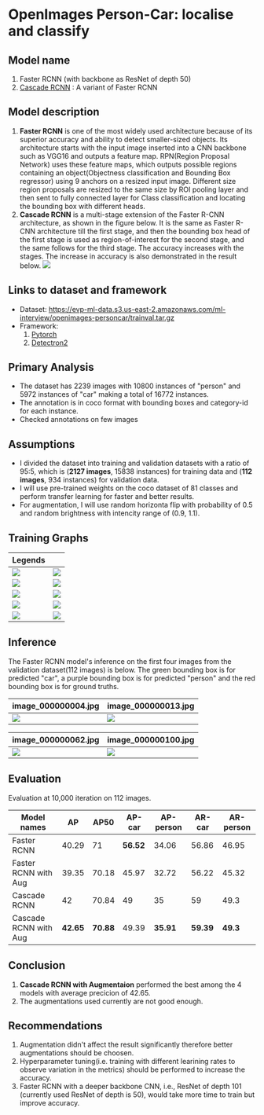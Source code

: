 # OpenImages Person-Car: localise and classify

## Model name
1. Faster RCNN (with backbone as ResNet of depth 50)
2. [Cascade RCNN](https://arxiv.org/pdf/1906.09756.pdf) : A variant of Faster RCNN

## Model description
1. **Faster RCNN** is one of the most widely used architecture because of its superior accuracy and ability to detect smaller-sized objects. Its architecture starts with the input image inserted into a CNN backbone such as VGG16 and outputs a feature map. RPN(Region Proposal Network) uses these feature maps, which outputs possible regions containing an object(Objectness classification and Bounding Box regressor) using 9 anchors on a resized input image. Different size region proposals are resized to the same size by ROI pooling layer and then sent to fully connected layer for Class classification and locating the bounding box with different heads.
2. **Cascade RCNN** is a multi-stage extension of the Faster R-CNN architecture, as shown in the figure below. It is the same as Faster R-CNN architecture till the first stage, and then the bounding box head of the first stage is used as region-of-interest for the second stage, and the same follows for the third stage. The accuracy increases with the stages. The increase in accuracy is also demonstrated in the result below.
![](https://i.imgur.com/UXttTPX.png)


## Links to dataset and framework
* Dataset: https://evp-ml-data.s3.us-east-2.amazonaws.com/ml-interview/openimages-personcar/trainval.tar.gz
* Framework:
    1. [Pytorch](https://pytorch.org/)
    2. [Detectron2](https://github.com/facebookresearch/detectron2)

## Primary Analysis
* The dataset has 2239 images with 10800 instances of "person" and 5972 instances of "car" making a total of 16772 instances.
* The annotation is in coco format with bounding boxes and category-id for each instance.
* Checked annotations on few images 

## Assumptions
* I divided the dataset into training and validation datasets with a ratio of 95:5, which is (**2127 images**, 15838 instances) for training data and (**112 images**, 934 instances) for validation data.
* I will use pre-trained weights on the coco dataset of 81 classes and perform transfer learning for faster and better results.
* For augmentation, I will use random horizonta flip with probability of 0.5 and random brightness with intencity range of (0.9, 1.1).

##  Training Graphs

| Legends| | 
| -------- | -------- |
| ![](https://i.imgur.com/TPxgEvs.png)     |![](https://i.imgur.com/vpqhRF1.png)|
| ![](https://i.imgur.com/NNTHBRy.png) | ![](https://i.imgur.com/pcM0nMD.png) | 
| ![](https://i.imgur.com/IXlz4xN.png)| ![](https://i.imgur.com/LXixlL6.png) | 
| ![](https://i.imgur.com/zHo8sNL.png) | ![](https://i.imgur.com/USI5qe7.png)| 
| ![](https://i.imgur.com/RbmYz93.png)| ![](https://i.imgur.com/gX3ZOVi.png) | 


## Inference

The Faster RCNN model's inference on the first four images from the validation dataset(112 images) is below. The green bounding box is for predicted "car", a purple bounding box is for predicted "person" and the red bounding box is for ground truths.

| image_000000004.jpg                  | image_000000013.jpg                  |
| ------------------------------------ | ------------------------------------ |
| ![](https://i.imgur.com/Kx3XBE2.jpg) | ![](https://i.imgur.com/i58SrfJ.jpg) |

| image_000000062.jpg                  | image_000000100.jpg                  |
| ------------------------------------ | ------------------------------------ |
| ![](https://i.imgur.com/hQVOiq2.jpg) | ![](https://i.imgur.com/xerbZGN.jpg) |


## Evaluation

Evaluation at 10,000 iteration on 112 images.

| Model names           | AP        | AP50      | AP-car    | AP-person | AR-car    | AR-person |
| --------------------- | --------- | --------- | --------- | --------- | --------- | --------- |
| Faster RCNN           | 40.29     | 71        | **56.52** | 34.06     | 56.86     | 46.95     |
| Faster RCNN with Aug  | 39.35     | 70.18     | 45.97     | 32.72     | 56.22     | 45.32     |
| Cascade RCNN          | 42        | 70.84     | 49        | 35        | 59        | 49.3      |
| Cascade RCNN with Aug | **42.65** | **70.88** | 49.39     | **35.91** | **59.39** | **49.3**  |

## Conclusion
1. **Cascade RCNN with Augmentaion** performed the best among the 4 models with average precicion of 42.65.
2. The augmentations used currently are not good enough.

## Recommendations
1. Augmentation didn't affect the result significantly therefore better augmentations should be choosen.
2. Hyperparameter tuning(i.e. training with different learining rates to observe variation in the metrics) should be performed to increase the accuracy. 
3. Faster RCNN with a deeper backbone CNN, i.e., ResNet of depth 101 (currently used ResNet of depth is 50), would take more time to train but improve accuracy.
